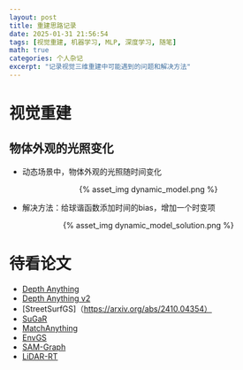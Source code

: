 ```yaml
---
layout: post
title: 重建思路记录
date: 2025-01-31 21:56:54
tags: [视觉重建, 机器学习, MLP, 深度学习, 随笔]
math: true
categories: 个人杂记
excerpt: "记录视觉三维重建中可能遇到的问题和解决方法"
---
```


# 视觉重建

## 物体外观的光照变化

* 动态场景中，物体外观的光照随时间变化
  
<p align="center">{% asset_img dynamic_model.png %}</p>

* 解决方法：给球谐函数添加时间的bias，增加一个时变项
  
<p align="center">{% asset_img dynamic_model_solution.png %}</p>

# 待看论文
* [Depth Anything](https://github.com/LiheYoung/Depth-Anything)
* [Depth Anything v2](https://arxiv.org/abs/2406.09414)
* [StreetSurfGS]（https://arxiv.org/abs/2410.04354）
* [SuGaR](https://github.com/Anttwo/SuGaR)
* [MatchAnything](https://github.com/zju3dv/MatchAnything)
* [EnvGS](https://github.com/zju3dv/EnvGS)
* [SAM-Graph](https://github.com/zju3dv/SAM-Graph)
* [LiDAR-RT](https://github.com/zju3dv/LiDAR-RT)
